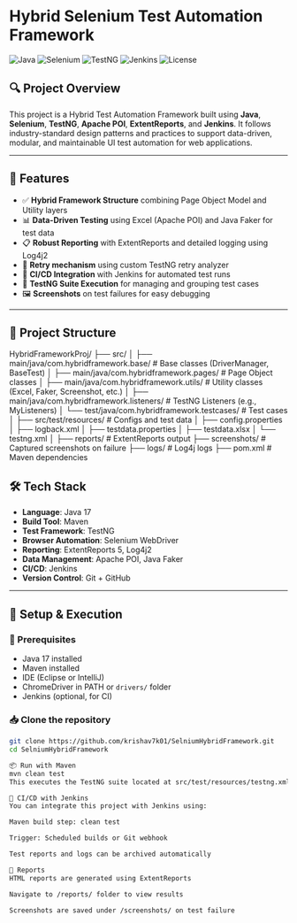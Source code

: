 # Hybrid Selenium Test Automation Framework

![Java](https://img.shields.io/badge/Java-17-blue.svg)
![Selenium](https://img.shields.io/badge/Selenium-4.31.0-green.svg)
![TestNG](https://img.shields.io/badge/TestNG-7.11.0-yellow.svg)
![Jenkins](https://img.shields.io/badge/CI-Jenkins-blue.svg)
![License](https://img.shields.io/badge/license-MIT-brightgreen.svg)

## 🔍 Project Overview

This project is a Hybrid Test Automation Framework built using **Java**, **Selenium**, **TestNG**, **Apache POI**, **ExtentReports**, and **Jenkins**. It follows industry-standard design patterns and practices to support data-driven, modular, and maintainable UI test automation for web applications.

---

## 🚀 Features

- ✅ **Hybrid Framework Structure** combining Page Object Model and Utility layers
- 📊 **Data-Driven Testing** using Excel (Apache POI) and Java Faker for test data
- 📋 **Robust Reporting** with ExtentReports and detailed logging using Log4j2
- 🔁 **Retry mechanism** using custom TestNG retry analyzer
- 🤖 **CI/CD Integration** with Jenkins for automated test runs
- 🧪 **TestNG Suite Execution** for managing and grouping test cases
- 🖼️ **Screenshots** on test failures for easy debugging

---

## 📁 Project Structure

HybridFrameworkProj/
├── src/
│ ├── main/java/com.hybridframework.base/ # Base classes (DriverManager, BaseTest)
│ ├── main/java/com.hybridframework.pages/ # Page Object classes
│ ├── main/java/com.hybridframework.utils/ # Utility classes (Excel, Faker, Screenshot, etc.)
│ ├── main/java/com.hybridframework.listeners/ # TestNG Listeners (e.g., MyListeners)
│ └── test/java/com.hybridframework.testcases/ # Test cases
│
├── src/test/resources/ # Configs and test data
│ ├── config.properties
│ ├── logback.xml
│ ├── testdata.properties
│ ├── testdata.xlsx
│ └── testng.xml
│
├── reports/ # ExtentReports output
├── screenshots/ # Captured screenshots on failure
├── logs/ # Log4j logs
├── pom.xml # Maven dependencies


## 🛠️ Tech Stack

- **Language**: Java 17
- **Build Tool**: Maven
- **Test Framework**: TestNG
- **Browser Automation**: Selenium WebDriver
- **Reporting**: ExtentReports 5, Log4j2
- **Data Management**: Apache POI, Java Faker
- **CI/CD**: Jenkins
- **Version Control**: Git + GitHub

---

## 🔧 Setup & Execution

### 📌 Prerequisites

- Java 17 installed
- Maven installed
- IDE (Eclipse or IntelliJ)
- ChromeDriver in PATH or `drivers/` folder
- Jenkins (optional, for CI)

### 📥 Clone the repository

```bash
git clone https://github.com/krishav7k01/SelniumHybridFramework.git
cd SelniumHybridFramework

📦 Run with Maven
mvn clean test
This executes the TestNG suite located at src/test/resources/testng.xml.

🧪 CI/CD with Jenkins
You can integrate this project with Jenkins using:

Maven build step: clean test

Trigger: Scheduled builds or Git webhook

Test reports and logs can be archived automatically

📄 Reports
HTML reports are generated using ExtentReports

Navigate to /reports/ folder to view results

Screenshots are saved under /screenshots/ on test failure



